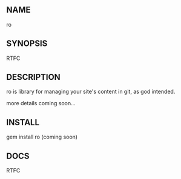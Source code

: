 NAME
----

ro


SYNOPSIS
--------

RTFC


DESCRIPTION
-----------

ro is library for managing your site's content in git, as god intended.

more details coming soon...


INSTALL
-------

gem install ro (coming soon)


DOCS
----

RTFC
